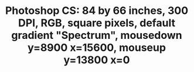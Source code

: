 ---
ee_id: '223'
site: '1'
type: '2'
long_id: 2009-006 Photoshop CS
url: 2009-006-photoshop-cs
year: '2009'
medium: Chromogenic print
commission:
add_credit:
dims: 84 x 66 inches
pitch:
ps:
live_url:
related:
title: 'Photoshop CS: 84 by 66 inches, 300 DPI, RGB, square pixels, default gradient
  "Spectrum", mousedown y=8900 x=15600, mouseup y=13800 x=0'
youtube:
imgs: photoshop-cs-2009-006-full-cropped-database-Team.jpg
subheading:
year2: '2009'
download:
add_credits:
related_code:
! '':
layout: things-i-made
---